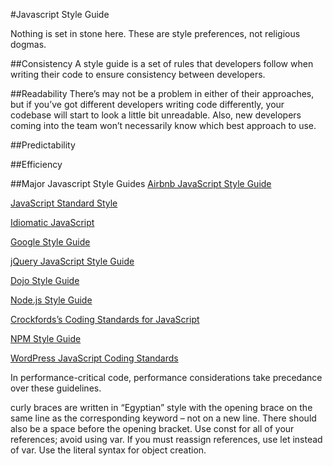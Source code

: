 #Javascript Style Guide

Nothing is set in stone here. These are style preferences, not religious dogmas.

##Consistency
A style guide is a set of rules that developers follow when writing their code to ensure consistency between developers.

##Readability
There’s may not be a problem in either of their approaches, but if you’ve got different developers writing code differently, your codebase will start to look a little bit unreadable. Also, new developers coming into the team won’t necessarily know which best approach to use.

##Predictability

##Efficiency

##Major Javascript Style Guides
[Airbnb JavaScript Style Guide](https://airbnb.io/javascript/)

[JavaScript Standard Style](https://standardjs.com/index.html)

[Idiomatic JavaScript](https://github.com/rwaldron/idiomatic.js/)

[Google Style Guide](https://google.github.io/styleguide/jsguide.html)

[jQuery JavaScript Style Guide](https://contribute.jquery.org/style-guide/js/)

[Dojo Style Guide](https://dojotoolkit.org/reference-guide/1.9/developer/styleguide.html)

[Node.js Style Guide](https://github.com/felixge/node-style-guide)

[Crockfords’s Coding Standards for JavaScript](http://javascript.crockford.com/code.html)

[NPM Style Guide](https://doc.codingdict.com/npm-ref/misc/coding-style.html)

[WordPress JavaScript Coding Standards](https://make.wordpress.org/core/handbook/coding-standards/javascript/)


In performance-critical code, performance considerations take precedance over these guidelines.

curly braces are written in “Egyptian” style with the opening brace on the same line as the corresponding keyword – not on a new line. There should also be a space before the opening bracket.
Use const for all of your references; avoid using var.
If you must reassign references, use let instead of var.
Use the literal syntax for object creation.


